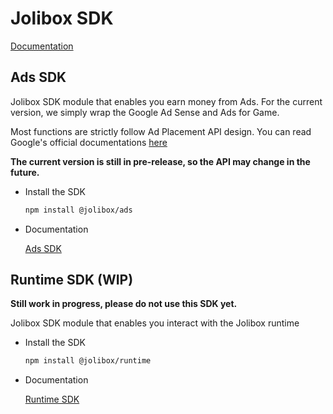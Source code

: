 # Jolibox SDK

[Documentation](https://sdk-docs.jolibox.com/)

## Ads SDK

Jolibox SDK module that enables you earn money from Ads. For the current version, we simply wrap the Google Ad Sense and Ads for Game.

Most functions are strictly follow Ad Placement API design. You can read Google's official documentations [here](https://developers.google.com/ad-placement)

**The current version is still in pre-release, so the API may change in the future.**

- Install the SDK

  ```bash
  npm install @jolibox/ads
  ```

- Documentation

  [Ads SDK](./packages/ads/README.md)

## Runtime SDK (WIP)

**Still work in progress, please do not use this SDK yet.**

Jolibox SDK module that enables you interact with the Jolibox runtime

- Install the SDK

  ```bash
  npm install @jolibox/runtime
  ```

- Documentation

  [Runtime SDK](./packages/runtime/README.md)
